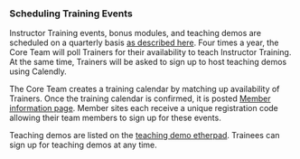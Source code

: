 ### Scheduling Training Events

Instructor Training events, bonus modules, and teaching demos are scheduled on a quarterly basis [as described here](../communications/guides/community_events.md). Four times a year, the Core Team will poll Trainers for their availability to teach Instructor Training. At the same time, Trainers will be asked to sign up to host teaching demos using Calendly.    

The Core Team creates a training calendar by matching up availability of Trainers. Once the training calendar is confirmed, it is posted [Member information page](https://carpentries.github.io/instructor-training/training_calendar/).  Member sites each receive a unique registration code allowing their team members to sign up for these events. 

Teaching demos are listed on the [teaching demo etherpad](https://pad.carpentries.org/teaching-demos).  Trainees can sign up for teaching demos at any time.  
